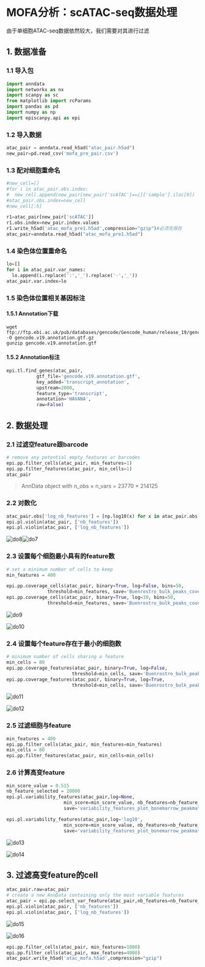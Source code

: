 # MOFA分析：scATAC-seq数据处理

由于单细胞ATAC-seq数据依然较大，我们需要对其进行过滤

## 1. 数据准备

### 1.1 导入包

```python
import anndata
import networkx as nx
import scanpy as sc
from matplotlib import rcParams
import pandas as pd
import numpy as np
import episcanpy.api as epi
```

### 1.2 导入数据

```python
atac_pair = anndata.read_h5ad("atac_pair.h5ad")
new_pair=pd.read_csv('mofa_pre_pair.csv')
```

### 1.3 配对细胞重命名

```python
#new_cell=[]
#for i in atac_pair.obs.index:
#  new_cell.append(new_pair[new_pair['scATAC']==i]['sample'].iloc[0])
#atac_pair.obs.index=new_cell
#new_cell[:5]

r1=atac_pair[new_pair['scATAC']]
r1.obs.index=new_pair.index.values
r1.write_h5ad('atac_mofa_pre1.h5ad',compression="gzip")#必须先保存
atac_pair=anndata.read_h5ad("atac_mofa_pre1.h5ad")
```

### 1.4 染色体位置重命名

```python
lo=[]
for i in atac_pair.var_names:
  lo.append(i.replace(':','_').replace('-','_'))
atac_pair.var.index=lo
```

### 1.5 染色体位置相关基因标注

#### 1.5.1 Annotation下载

```shell
wget ftp://ftp.ebi.ac.uk/pub/databases/gencode/Gencode_human/release_19/gencode.v19.annotation.gtf.gz -O gencode.v19.annotation.gtf.gz
gunzip gencode.v19.annotation.gtf
```

#### 1.5.2 Annotation标注

```python
epi.tl.find_genes(atac_pair,
           gtf_file='gencode.v19.annotation.gtf',
           key_added='transcript_annotation',
           upstream=2000,
           feature_type='transcript',
           annotation='HAVANA',
           raw=False)
```

## 2. 数据处理

### 2.1 过滤空feature跟barcode

```python
# remove any potential empty features or barcodes
epi.pp.filter_cells(atac_pair, min_features=1)
epi.pp.filter_features(atac_pair, min_cells=1)
atac_pair
```

> AnnData object with n_obs × n_vars = 23770 × 214125

### 2.2 对数化

```python
atac_pair.obs['log_nb_features'] = [np.log10(x) for x in atac_pair.obs['nb_features']]
epi.pl.violin(atac_pair, ['nb_features'])
epi.pl.violin(atac_pair, ['log_nb_features'])
```

![do8](mofa_4.assets\do8.png)![do7](mofa_4.assets\do7.png)

### 2.3 设置每个细胞最小具有的feature数

```python
# set a minimum number of cells to keep 
min_features = 400

epi.pp.coverage_cells(atac_pair, binary=True, log=False, bins=50,
               threshold=min_features, save='Buenrostro_bulk_peaks_coverage_cells.png')
epi.pp.coverage_cells(atac_pair, binary=True, log=10, bins=50,
               threshold=min_features, save='Buenrostro_bulk_peaks_coverage_cells_log10.png')
```

![do9](https://raw.githubusercontent.com/Starlitnightly/bioinformatic_galaxy/master/img/do9.png)

![do10](https://raw.githubusercontent.com/Starlitnightly/bioinformatic_galaxy/master/img/do10.png)

### 2.4 设置每个feature存在于最小的细胞数

```python
# minimum number of cells sharing a feature
min_cells = 80
epi.pp.coverage_features(atac_pair, binary=True, log=False, 
                        threshold=min_cells, save='Buenrostro_bulk_peaks_coverage_peaks.png')
epi.pp.coverage_features(atac_pair, binary=True, log=True, 
                        threshold=min_cells, save='Buenrostro_bulk_peaks_coverage_peaks_log10.png')
```

![do11](https://raw.githubusercontent.com/Starlitnightly/bioinformatic_galaxy/master/img/do11.png)

![do12](https://raw.githubusercontent.com/Starlitnightly/bioinformatic_galaxy/master/img/do12.png)

### 2.5 过滤细胞与feature

```python
min_features = 400
epi.pp.filter_cells(atac_pair, min_features=min_features)
min_cells = 80
epi.pp.filter_features(atac_pair, min_cells=min_cells)
```

### 2.6 计算高变feature

```python
min_score_value = 0.515
nb_feature_selected = 20000
epi.pl.variability_features(atac_pair,log=None,
                     min_score=min_score_value, nb_features=nb_feature_selected,
                     save='variability_features_plot_bonemarrow_peakmatrix.png')

epi.pl.variability_features(atac_pair,log='log10',
                     min_score=min_score_value, nb_features=nb_feature_selected,
                     save='variability_features_plot_bonemarrow_peakmatrix_log10.png')
```

![do13](C:\Users\FernandoZeng\Desktop\biobook\MOFA\mofa_4.assets\do13.png)

![do14](C:\Users\FernandoZeng\Desktop\biobook\MOFA\mofa_4.assets\do14.png)

## 3. 过滤高变feature的cell

```python
atac_pair.raw=atac_pair
# create a new AnnData containing only the most variable features
atac_pair = epi.pp.select_var_feature(atac_pair,nb_features=nb_feature_selected,show=False,copy=True)
epi.pl.violin(atac_pair, ['nb_features'])
epi.pl.violin(atac_pair, ['log_nb_features'])
```
![do15](C:\Users\FernandoZeng\Desktop\biobook\MOFA\mofa_4.assets\do15.png)

![do16](C:\Users\FernandoZeng\Desktop\biobook\MOFA\mofa_4.assets\do16-1636004475065.png)

```python
epi.pp.filter_cells(atac_pair, min_features=1000)
epi.pp.filter_cells(atac_pair, max_features=4000)
atac_pair.write_h5ad('atac_mofa.h5ad',compression="gzip")
```


